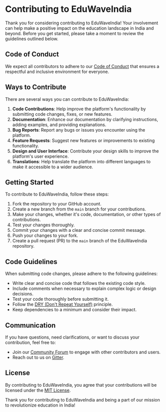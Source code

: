 # Contributing to EduWaveIndia

Thank you for considering contributing to EduWaveIndia! Your involvement can help make a positive impact on the education landscape in India and beyond. Before you get started, please take a moment to review the guidelines outlined below.

## Code of Conduct

We expect all contributors to adhere to our [Code of Conduct](CODE_OF_CONDUCT.md) that ensures a respectful and inclusive environment for everyone.

## Ways to Contribute

There are several ways you can contribute to EduWaveIndia:

1. **Code Contributions**: Help improve the platform's functionality by submitting code changes, fixes, or new features.
2. **Documentation**: Enhance our documentation by clarifying instructions, adding examples, and providing explanations.
3. **Bug Reports**: Report any bugs or issues you encounter using the platform.
4. **Feature Requests**: Suggest new features or improvements to existing functionality.
5. **Design and User Interface**: Contribute your design skills to improve the platform's user experience.
6. **Translations**: Help translate the platform into different languages to make it accessible to a wider audience.

## Getting Started

To contribute to EduWaveIndia, follow these steps:

1. Fork the repository to your GitHub account.
2. Create a new branch from the `main` branch for your contributions.
3. Make your changes, whether it's code, documentation, or other types of contributions.
4. Test your changes thoroughly.
5. Commit your changes with a clear and concise commit message.
6. Push your changes to your fork.
7. Create a pull request (PR) to the `main` branch of the EduWaveIndia repository.

## Code Guidelines

When submitting code changes, please adhere to the following guidelines:

- Write clear and concise code that follows the existing code style.
- Include comments when necessary to explain complex logic or design decisions.
- Test your code thoroughly before submitting it.
- Follow the [DRY (Don't Repeat Yourself)](https://en.wikipedia.org/wiki/Don%27t_repeat_yourself) principle.
- Keep dependencies to a minimum and consider their impact.

## Communication

If you have questions, need clarifications, or want to discuss your contribution, feel free to:

- Join our [Community Forum](https://forum.eduwaveindia.org) to engage with other contributors and users.
- Reach out to us on [Gitter](https://gitter.im/eduwaveindia/community).

## License

By contributing to EduWaveIndia, you agree that your contributions will be licensed under the [MIT License](LICENSE).

Thank you for contributing to EduWaveIndia and being a part of our mission to revolutionize education in India!
